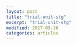 ```yaml
---
layout: post
title: "trial-unit-stg"
excerpt: "trial-unit-stg"
modified: 2017-09-26
categories: articles
---
```

<div class="apester-media" data-media-id="5edfa8ced4482ae7e40cb8aa" height="362"></div><script async src="https://static.stg.apester.com/js/sdk/latest/apester-sdk.js"></script>
